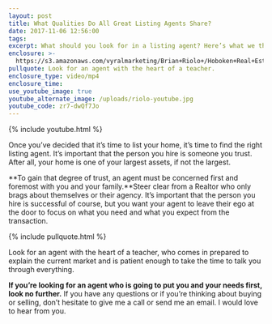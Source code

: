 ```yaml
---
layout: post
title: What Qualities Do All Great Listing Agents Share?
date: 2017-11-06 12:56:00
tags:
excerpt: What should you look for in a listing agent? Here’s what we think.
enclosure: >-
  https://s3.amazonaws.com/vyralmarketing/Brian+Riolo+/Hoboken+Real+Estate-+What+Qualities+Do+All+Great+Listing+Agents+Share%253F.mp4
pullquote: Look for an agent with the heart of a teacher.
enclosure_type: video/mp4
enclosure_time:
use_youtube_image: true
youtube_alternate_image: /uploads/riolo-youtube.jpg
youtube_code: zr7-dwQf7Jo
---
```



{% include youtube.html %}

Once you’ve decided that it’s time to list your home, it’s time to find the right listing agent. It’s important that the person you hire is someone you trust. After all, your home is one of your largest assets, if not the largest.&nbsp;

**To gain that degree of trust, an agent must be concerned first and foremost with you and your family.**Steer clear from a Realtor who only brags about themselves or their agency. It’s important that the person you hire is successful of course, but you want your agent to leave their ego at the door to focus on what you need and what you expect from the transaction.

{% include pullquote.html %}

Look for an agent with the heart of a teacher, who comes in prepared to explain the current market and is patient enough to take the time to talk you through everything.

**If you’re looking for an agent who is going to put you and your needs first, look no further.** If you have any questions or if you’re thinking about buying or selling, don’t hesitate to give me a call or send me an email. I would love to hear from you.